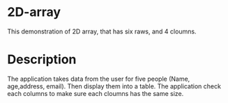 # 2D-array
This demonstration of 2D array, that has six raws, and 4 cloumns.
# Description
The application takes data from the user for five people (Name, age,address, email). Then display them into a table.
The application check each columns to make sure each cloumns has the same size.
